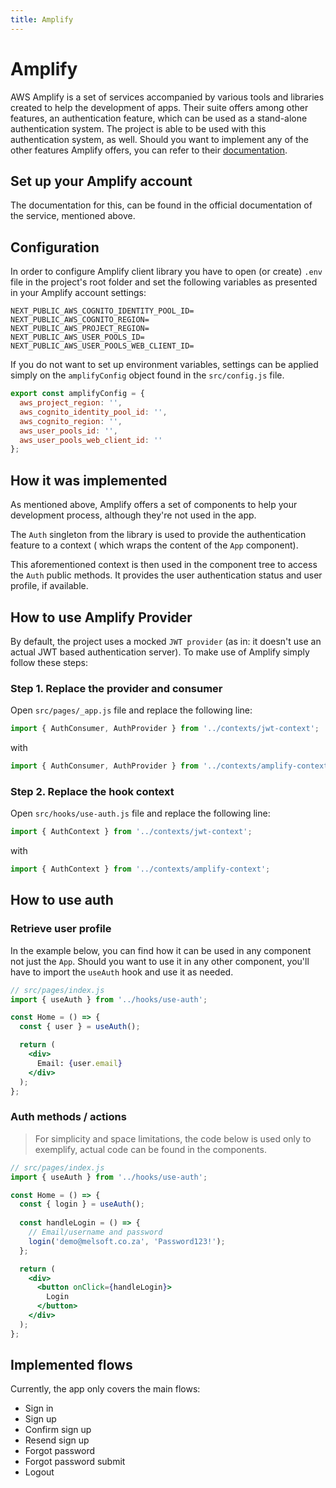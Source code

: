 ```yaml
---
title: Amplify
---
```


# Amplify

AWS Amplify is a set of services accompanied by various tools and libraries created to help the
development of apps. Their suite offers among other features, an authentication feature, which can
be used as a stand-alone authentication system. The project is able to be used with this
authentication system, as well. Should you want to implement any of the other features Amplify
offers, you can refer to their [documentation](https://docs.amplify.aws/).

## Set up your Amplify account

The documentation for this, can be found in the official documentation of the service, mentioned
above.

## Configuration

In order to configure Amplify client library you have to open (or create) `.env` file in the
project's root folder and set the following variables as presented in your Amplify account settings:

```shell
NEXT_PUBLIC_AWS_COGNITO_IDENTITY_POOL_ID=
NEXT_PUBLIC_AWS_COGNITO_REGION=
NEXT_PUBLIC_AWS_PROJECT_REGION=
NEXT_PUBLIC_AWS_USER_POOLS_ID=
NEXT_PUBLIC_AWS_USER_POOLS_WEB_CLIENT_ID=
```

If you do not want to set up environment variables, settings can be applied simply on
the `amplifyConfig` object found in the `src/config.js` file.

```js
export const amplifyConfig = {
  aws_project_region: '',
  aws_cognito_identity_pool_id: '',
  aws_cognito_region: '',
  aws_user_pools_id: '',
  aws_user_pools_web_client_id: ''
};
```

## How it was implemented

As mentioned above, Amplify offers a set of components to help your development process, although
they're not used in the app.

The `Auth` singleton from the library is used to provide the authentication feature to a context (
which wraps the content of the `App` component).

This aforementioned context is then used in the component tree to access the `Auth` public methods.
It provides the user authentication status and user profile, if available.

## How to use Amplify Provider

By default, the project uses a mocked `JWT provider` (as in: it doesn't use an actual JWT based
authentication server). To make use of Amplify simply follow these steps:

### Step 1. Replace the provider and consumer

Open `src/pages/_app.js` file and replace the following line:

```js
import { AuthConsumer, AuthProvider } from '../contexts/jwt-context';
```

with

```js
import { AuthConsumer, AuthProvider } from '../contexts/amplify-context';
```

### Step 2. Replace the hook context

Open `src/hooks/use-auth.js` file and replace the following line:

```js
import { AuthContext } from '../contexts/jwt-context';
```

with

```js
import { AuthContext } from '../contexts/amplify-context';
```

## How to use auth

### Retrieve user profile

In the example below, you can find how it can be used in any component not just the `App`. Should
you want to use it in any other component, you'll have to import the `useAuth` hook and use it as
needed.

```jsx
// src/pages/index.js
import { useAuth } from '../hooks/use-auth';

const Home = () => {
  const { user } = useAuth();

  return (
    <div>
      Email: {user.email}
    </div>
  );
};
```

### Auth methods / actions

> For simplicity and space limitations, the code below is used only to exemplify, actual code can be found in the components.

```jsx
// src/pages/index.js
import { useAuth } from '../hooks/use-auth';

const Home = () => {
  const { login } = useAuth();
  
  const handleLogin = () => {
    // Email/username and password
    login('demo@melsoft.co.za', 'Password123!');
  };

  return (
    <div>
      <button onClick={handleLogin}>
        Login
      </button>
    </div>
  );
};
```

## Implemented flows

Currently, the app only covers the main flows:

- Sign in
- Sign up
- Confirm sign up
- Resend sign up
- Forgot password
- Forgot password submit
- Logout
